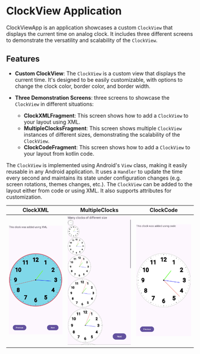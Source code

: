 # ClockView Application

ClockViewApp is an application showcases a custom `ClockView` that displays the current time on analog clock. It includes three different screens to demonstrate the versatility and scalability of the `ClockView`.

## Features

- **Custom ClockView**: The `ClockView` is a custom view that displays the current time. It's designed to be easily customizable, with options to change the clock color, border color, and border width.

- **Three Demonstration Screens**: three screens to showcase the `ClockView` in different situations:
  - **ClockXMLFragment**: This screen shows how to add a `ClockView` to your layout using XML.
  - **MultipleClocksFragment**: This screen shows multiple `ClockView` instances of different sizes, demonstrating the scalability of the `ClockView`.
  - **ClockCodeFragment**: This screen shows how to add a `ClockView` to your layout from kotlin code.

The `ClockView` is implemented using Android's `View` class, making it easily reusable in any Android application.
It uses a `Handler` to update the time every second and maintains its state under configuration changes (e.g. screen rotations, themes changes, etc.).
The `ClockView` can be added to the layout either from code or using XML. It also supports attributes for customization.

| ClockXML                                                     | MultipleClocks                                               | ClockCode                                                    |
|--------------------------------------------------------------|--------------------------------------------------------------|--------------------------------------------------------------|
| ![Screenshot 1](/screenshots/Screenshot_20240319-131544.png) | ![Screenshot 2](/screenshots/Screenshot_20240319-131604.png) | ![Screenshot 3](/screenshots/Screenshot_20240319-131623.png) |

